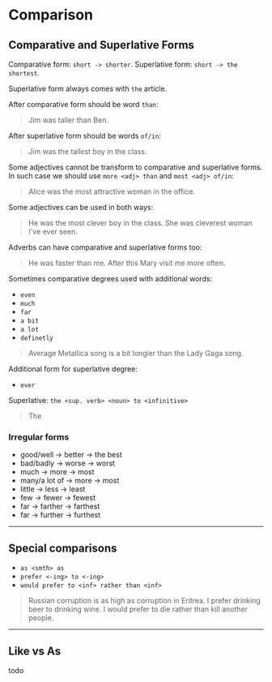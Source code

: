 # Comparison

## Comparative and Superlative Forms

Comparative form: `short -> shorter`.
Superlative form: `short -> the shortest`.

Superlative form always comes with `the` article.

After comparative form should be word `than`:
> Jim was taller than Ben.

After superlative form should be words `of/in`:
> Jim was the tallest boy in the class.

Some adjectives cannot be transform to comparative and superlative forms.
In such case we should use `more <adj> than` and `most <adj> of/in`:
> Alice was the most attractive woman in the office.

Some adjectives can be used in both ways:
> He was the most clever boy in the class. She was cleverest woman I've ever seen.

Adverbs can have comparative and superlative forms too:
> He was faster than me.
> After this Mary visit me more often.


Sometimes comparative degrees used with additional words:
- `even`
- `much`
- `far`
- `a bit`
- `a lot`
- `definetly`

> Average Metallica song is a bit longier than the Lady Gaga song.

Additional form for superlative degree:
- `ever`

Superlative:
`the <sup. verb> <noun> to <infinitive>`
> The 


### Irregular forms
- good/well -> better -> the best
- bad/badly -> worse -> worst
- much -> more -> most
- many/a lot of -> more -> most
- little -> less -> least
- few -> fewer -> fewest
- far -> farther -> farthest
- far -> further -> furthest


---
## Special comparisons
- `as <smth> as`
- `prefer <-ing> to <-ing>`
- `would prefer to <inf> rather than <inf>`

> Russian corruption is as high as corruption in Eritrea.
> I prefer drinking beer to drinking wine.
> I would prefer to die rather than kill another people.


---
## Like vs As

todo
